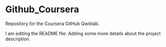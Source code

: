 # Github_Coursera
Repository for the Coursera GitHub Qwiklab.

I am editing the README file. Adding some more details about the project description.
